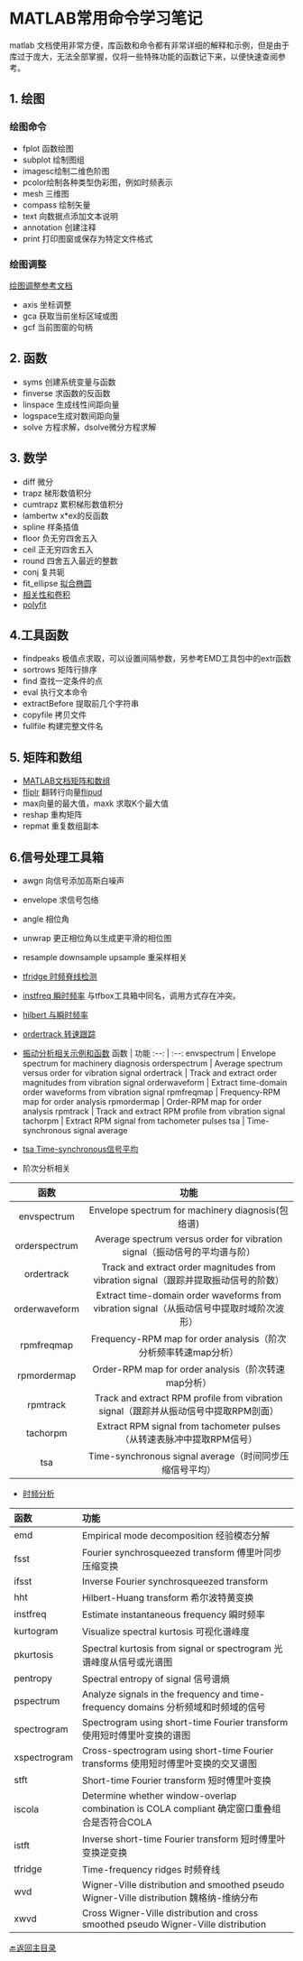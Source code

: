 # MATLAB常用命令学习笔记
 matlab 文档使用非常方便，库函数和命令都有非常详细的解释和示例，但是由于库过于庞大，无法全部掌握，仅将一些特殊功能的函数记下来，以便快速查阅参考。
## 1. 绘图
### 绘图命令
* fplot 函数绘图 
* subplot 绘制图组 
* imagesc绘制二维色阶图
* pcolor绘制各种类型伪彩图，例如时频表示
* mesh 三维图
* compass 绘制矢量
* text 向数据点添加文本说明
* annotation  创建注释
* print 打印图窗或保存为特定文件格式
### 绘图调整
[绘图调整参考文档](https://ww2.mathworks.cn/help/matlab/graphics-object-identification.html?searchHighlight=%E5%9B%BE%E5%BD%A2%E5%AF%B9%E8%B1%A1%E7%9A%84%E6%A0%87%E8%AF%86&s_tid=doc_srchtitle)
* axis 坐标调整
* gca 获取当前坐标区域或图
* gcf 当前图窗的句柄
## 2. 函数
* syms 创建系统变量与函数
* finverse 求函数的反函数
* linspace 生成线性间距向量
* logspace生成对数间距向量
* solve 方程求解，dsolve微分方程求解
## 3. 数学
* diff 微分
* trapz 梯形数值积分
* cumtrapz 累积梯形数值积分
* lambertw x\*ex的反函数
* spline 样条插值
* floor 负无穷四舍五入
* ceil 正无穷四舍五入
* round 四舍五入最近的整数
* conj 复共轭
* fit_ellipse [拟合椭圆](https://ww2.mathworks.cn/matlabcentral/fileexchange/3215-fit_ellipse)
* [相关性和卷积](https://ww2.mathworks.cn/help/signal/correlation-and-convolution.html?s_tid=CRUX_lftnav)
* [polyfit](https://ww2.mathworks.cn/help/matlab/ref/polyfit.html)
## 4.工具函数
* findpeaks 极值点求取，可以设置间隔参数，另参考EMD工具包中的extr函数
* sortrows 矩阵行排序
* find 查找一定条件的点 
* eval 执行文本命令
* extractBefore 提取前几个字符串
* copyfile 拷贝文件
* fullfile 构建完整文件名
## 5. 矩阵和数组
* [MATLAB文档矩阵和数组](https://ww2.mathworks.cn/help/matlab/matrices-and-arrays.html?s_tid=CRUX_lftnav)
* [fliplr](https://ww2.mathworks.cn/help/matlab/ref/fliplr.html) 翻转行向量[flipud](https://ww2.mathworks.cn/help/matlab/ref/flipud.html)
* max向量的最大值，maxk 求取K个最大值
* reshap 重构矩阵
* repmat 重复数组副本
## 6.信号处理工具箱
* awgn 向信号添加高斯白噪声
* envelope 求信号包络  
* angle 相位角
* unwrap 更正相位角以生成更平滑的相位图
* resample downsample upsample 重采样相关
* [tfridge 时频脊线检测](https://ww2.mathworks.cn/help/signal/ref/tfridge.html?searchHighlight=tfridge&s_tid=doc_srchtitle)
* [instfreq 瞬时频率](https://ww2.mathworks.cn/help/signal/ref/instfreq.html?searchHighlight=instfreq&s_tid=doc_srchtitle)
 与tfbox工具箱中同名，调用方式存在冲突。
 * [hilbert 与瞬时频率](https://ww2.mathworks.cn/help/signal/ug/hilbert-transform-and-instantaneous-frequency.html)
 * [ordertrack 转速跟踪](https://ww2.mathworks.cn/help/signal/ref/ordertrack.html#bvflud5)
 * [振动分析相关示例和函数](https://ww2.mathworks.cn/help/signal/vibration-analysis.html?s_tid=CRUX_lftnav)
  函数	| 功能
 :--: | :--:
 envspectrum	| Envelope spectrum for machinery diagnosis
orderspectrum	| 	Average spectrum versus order for vibration signal
ordertrack		| Track and extract order magnitudes from vibration signal
orderwaveform		| Extract time-domain order waveforms from vibration signal
rpmfreqmap		| Frequency-RPM map for order analysis
rpmordermap		| Order-RPM map for order analysis
rpmtrack		| Track and extract RPM profile from vibration signal
tachorpm		| Extract RPM signal from tachometer pulses
tsa		| Time-synchronous signal average

 * [tsa Time-synchronous信号平均](https://ww2.mathworks.cn/help/signal/ref/tsa.html?searchHighlight=tachorpm&s_tid=doc_srchtitle)
 
 
 - 阶次分析相关  

 函数	| 功能
 :--: | :--:
 envspectrum	| Envelope spectrum for machinery diagnosis(包络谱)
orderspectrum	 | Average spectrum versus order for vibration signal（振动信号的平均谱与阶）
ordertrack	 | Track and extract order magnitudes from vibration signal（跟踪并提取振动信号的阶数）
orderwaveform 	| 	Extract time-domain order waveforms from vibration signal（从振动信号中提取时域阶次波形）
rpmfreqmap	 | Frequency-RPM map for order analysis（阶次分析频率转速map分析）
rpmordermap	| Order-RPM map for order analysis（阶次转速map分析）
rpmtrack	| Track and extract RPM profile from vibration signal（跟踪并从振动信号中提取RPM剖面）
tachorpm	 | Extract RPM signal from tachometer pulses（从转速表脉冲中提取RPM信号）
tsa		 | Time-synchronous signal average（时间同步压缩信号平均）

- [时频分析](https://ww2.mathworks.cn/help/signal/time-frequency-analysis.html)  


 函数   | 功能
 :-- | :--
emd		| Empirical mode decomposition 经验模态分解
fsst		| Fourier synchrosqueezed transform 傅里叶同步压缩变换
ifsst		| Inverse Fourier synchrosqueezed transform 
hht		| Hilbert-Huang transform 希尔波特黄变换
instfreq	| Estimate instantaneous frequency 瞬时频率
kurtogram	| Visualize spectral kurtosis 可视化谱峰度
pkurtosis	| Spectral kurtosis from signal or spectrogram 光谱峰度从信号或光谱图
pentropy	| Spectral entropy of signal 信号谱熵
pspectrum	| Analyze signals in the frequency and time-frequency domains 分析频域和时频域的信号
spectrogram	| Spectrogram using short-time Fourier transform 使用短时傅里叶变换的谱图
xspectrogram	| Cross-spectrogram using short-time Fourier transforms 使用短时傅里叶变换的交叉谱图
stft		| Short-time Fourier transform 短时傅里叶变换
iscola		| Determine whether window-overlap combination is COLA compliant 确定窗口重叠组合是否符合COLA
istft		| Inverse short-time Fourier transform 短时傅里叶变换逆变换
tfridge		| Time-frequency ridges 时频脊线
wvd		| Wigner-Ville distribution and smoothed pseudo Wigner-Ville distribution 魏格纳-维纳分布
xwvd		| Cross Wigner-Ville distribution and cross smoothed pseudo Wigner-Ville distribution


[:back:返回主目录](../README.md)
